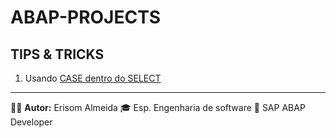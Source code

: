 # ABAP-PROJECTS

## TIPS & TRICKS
1. Usando [CASE dentro do SELECT](/.TIPS_&_TRICK)


---
🧑‍💼 **Autor:** Erisom Almeida
🎓 Esp. Engenharia de software
📍 SAP ABAP Developer
  

